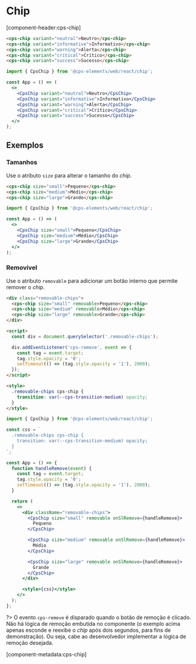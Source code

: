 # Chip

[component-header:cps-chip]

```html preview
<cps-chip variant="neutral">Neutro</cps-chip>
<cps-chip variant="informative">Informativo</cps-chip>
<cps-chip variant="warning">Alerta</cps-chip>
<cps-chip variant="critical">Crítico</cps-chip>
<cps-chip variant="success">Sucesso</cps-chip>
```

```jsx react
import { CpsChip } from '@cps-elements/web/react/chip';

const App = () => (
  <>
    <CpsChip variant="neutral">Neutro</CpsChip>
    <CpsChip variant="informative">Informativo</CpsChip>
    <CpsChip variant="warning">Alerta</CpsChip>
    <CpsChip variant="critical">Crítico</CpsChip>
    <CpsChip variant="success">Sucesso</CpsChip>
  </>
);
```

## Exemplos

### Tamanhos

Use o atributo `size` para alterar o tamanho do _chip_.

```html preview
<cps-chip size="small">Pequeno</cps-chip>
<cps-chip size="medium">Médio</cps-chip>
<cps-chip size="large">Grande</cps-chip>
```

```jsx react
import { CpsChip } from '@cps-elements/web/react/chip';

const App = () => (
  <>
    <CpsChip size="small">Pequeno</CpsChip>
    <CpsChip size="medium">Médio</CpsChip>
    <CpsChip size="large">Grande</CpsChip>
  </>
);
```

### Removível

Use o atributo `removable` para adicionar um botão interno que permite remover o _chip_.

```html preview
<div class="removable-chips">
  <cps-chip size="small" removable>Pequeno</cps-chip>
  <cps-chip size="medium" removable>Médio</cps-chip>
  <cps-chip size="large" removable>Grande</cps-chip>
</div>

<script>
  const div = document.querySelector('.removable-chips');

  div.addEventListener('cps-remove', event => {
    const tag = event.target;
    tag.style.opacity = '0';
    setTimeout(() => (tag.style.opacity = '1'), 2000);
  });
</script>

<style>
  .removable-chips cps-chip {
    transition: var(--cps-transition-medium) opacity;
  }
</style>
```

```jsx react
import { CpsChip } from '@cps-elements/web/react/chip';

const css = `
  .removable-chips cps-chip {
    transition: var(--cps-transition-medium) opacity;
  }
`;

const App = () => {
  function handleRemove(event) {
    const tag = event.target;
    tag.style.opacity = '0';
    setTimeout(() => (tag.style.opacity = '1'), 2000);
  }

  return (
    <>
      <div className="removable-chips">
        <CpsChip size="small" removable onSlRemove={handleRemove}>
          Pequeno
        </CpsChip>

        <CpsChip size="medium" removable onSlRemove={handleRemove}>
          Médio
        </CpsChip>

        <CpsChip size="large" removable onSlRemove={handleRemove}>
          Grande
        </CpsChip>
      </div>

      <style>{css}</style>
    </>
  );
};
```

?> O evento `cps-remove` é disparado quando o botão de remoção é clicado. Não há lógica de remoção embutida no componente (o exemplo acima apenas esconde e reexibe o _chip_ após dois segundos, para fins de demonstração). Ou seja, cabe ao desenvolvedor implementar a lógica de remoção desejada.

[component-metadata:cps-chip]
